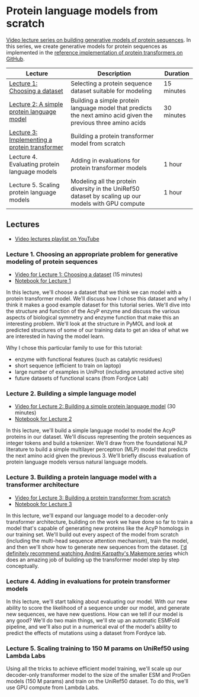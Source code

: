 # Protein language models from scratch 

[Video lecture series on building generative models of protein sequences](https://www.youtube.com/playlist?list=PLto3jFYD7cGhYbTKMSeZwr9ru8nRFOIv9). In this series, we create generative models for protein sequences as implemented in the [reference implementation of protein transformers on GitHub](https://github.com/dacarlin/protein-transformers). 


| Lecture     |  Description                                                         | Duration | 
|--------------|------------------------------------------------------------------|--------------
| [Lecture 1: Choosing a dataset](https://www.youtube.com/watch?v=c2kFHtuEt8s) | Selecting a protein sequence dataset suitable for modeling | 15 minutes |
| [Lecture 2: A simple protein language model](https://youtu.be/8rePVA8rpoY) | Building a simple protein language model that predicts the next amino acid given the previous three amino acids | 30 minutes | 
| [Lecture 3: Implementing a protein transformer](https://www.youtube.com/watch?v=s75eFLYe3cc) | Building a protein transformer model from scratch |   | 
| Lecture 4. Evaluating protein language models | Adding in evaluations for protein transformer models | 1 hour |  
| Lecture 5. Scaling protein language models | Modeling all the protein diversity in the UniRef50 dataset by scaling up our models with GPU compute | 1 hour | 

## Lectures

- [Video lectures playlist on YouTube](https://www.youtube.com/playlist?list=PLto3jFYD7cGhYbTKMSeZwr9ru8nRFOIv9)

### Lecture 1. Choosing an appropriate problem for generative modeling of protein sequences  

- [Video for Lecture 1: Choosing a dataset](https://www.youtube.com/watch?v=c2kFHtuEt8s) (15 minutes) 
- [Notebook for Lecture 1](lecture_1.ipynb)

In this lecture, we'll choose a dataset that we think we can model with a protein transformer model. We'll discuss how I chose this dataset and why I think it makes a good example dataset for this tutorial series. We'll dive into the structure and function of the AcyP enzyme and discuss the various aspects of biological symmetry and enzyme function that make this an interesting problem. We'll look at the structure in PyMOL and look at predicted structures of some of our training data to get an idea of what we are interested in having the model learn. 

Why I chose this particular family to use for this tutorial: 

- enzyme with functional features (such as catalytic residues) 
- short sequence (efficient to train on laptop) 
- large number of examples in UniProt (including annotated active site)
- future datasets of functional scans (from Fordyce Lab)


### Lecture 2. Building a simple language model

- [Video for Lecture 2: Building a simple protein language model](https://youtu.be/8rePVA8rpoY) (30 minutes) 
- [Notebook for Lecture 2](lecture_2.ipynb)

In this lecture, we'll build a simple language model to model the AcyP proteins in our dataset. We'll discuss representing the protein sequences as integer tokens and build a tokenizer. We'll draw from the foundational NLP literature to build a simple multilayer perceptron (MLP) model that predicts the next amino acid given the previous 3. We'll briefly discuss evaluation of protein language models versus natural language models.  


### Lecture 3. Building a protein language model with a transformer architecture 

- [Video for Lecture 3: Building a protein transformer from scratch](https://www.youtube.com/watch?v=s75eFLYe3cc)
- [Notebook for Lecture 3](lecture_3.ipynb)

In this lecture, we'll expand our language model to a decoder-only transformer architecture, building on the work we have done so far to train a model that's capable of generating new proteins like the AcyP homologs in our training set. We'll build out every aspect of the model from scratch (including the multi-head sequence attention mechanism), train the model, and then we'll show how to generate new sequences from the dataset. [I'd definitely recommend watching Andrej Karpathy's Makemore series](https://www.youtube.com/watch?v=VMj-3S1tku0&list=PLAqhIrjkxbuWI23v9cThsA9GvCAUhRvKZ) which does an amazing job of building up the transformer model step by step conceptually. 


### Lecture 4. Adding in evaluations for protein transformer models  

In this lecture, we'll start talking about evaluating our model. With our new ability to score the likelihood of a sequence under our model, and generate new sequences, we have new questions. How can we tell if our model is any good? We'll do two main things, we'll ste up an automatic ESMFold pipeline, and we'll also put in a numerical eval of the model's ability to predict the effects of mutations using a dataset from Fordyce lab. 


### Lecture 5. Scaling training to 150 M params on UniRef50 using Lambda Labs 

Using all the tricks to achieve efficient model training, we'll scale up our decoder-only transformer model to the size of the smaller ESM and ProGen models (150 M params) and train on the UniRef50 dataset. To do this, we'll use GPU compute from Lambda Labs. 




